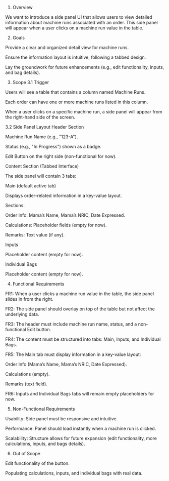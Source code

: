 1. Overview

We want to introduce a side panel UI that allows users to view detailed information about machine runs associated with an order. This side panel will appear when a user clicks on a machine run value in the table.

2. Goals

Provide a clear and organized detail view for machine runs.

Ensure the information layout is intuitive, following a tabbed design.

Lay the groundwork for future enhancements (e.g., edit functionality, inputs, and bag details).

3. Scope
3.1 Trigger

Users will see a table that contains a column named Machine Runs.

Each order can have one or more machine runs listed in this column.

When a user clicks on a specific machine run, a side panel will appear from the right-hand side of the screen.

3.2 Side Panel Layout
Header Section

Machine Run Name (e.g., "123-A").

Status (e.g., "In Progress") shown as a badge.

Edit Button on the right side (non-functional for now).

Content Section (Tabbed Interface)

The side panel will contain 3 tabs:

Main (default active tab)

Displays order-related information in a key-value layout.

Sections:

Order Info: Mama’s Name, Mama’s NRIC, Date Expressed.

Calculations: Placeholder fields (empty for now).

Remarks: Text value (if any).

Inputs

Placeholder content (empty for now).

Individual Bags

Placeholder content (empty for now).

4. Functional Requirements

FR1: When a user clicks a machine run value in the table, the side panel slides in from the right.

FR2: The side panel should overlay on top of the table but not affect the underlying data.

FR3: The header must include machine run name, status, and a non-functional Edit button.

FR4: The content must be structured into tabs: Main, Inputs, and Individual Bags.

FR5: The Main tab must display information in a key-value layout:

Order Info (Mama’s Name, Mama’s NRIC, Date Expressed).

Calculations (empty).

Remarks (text field).

FR6: Inputs and Individual Bags tabs will remain empty placeholders for now.

5. Non-Functional Requirements

Usability: Side panel must be responsive and intuitive.

Performance: Panel should load instantly when a machine run is clicked.

Scalability: Structure allows for future expansion (edit functionality, more calculations, inputs, and bags details).

6. Out of Scope

Edit functionality of the button.

Populating calculations, inputs, and individual bags with real data.